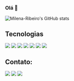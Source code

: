 ### Olá 🦋

<!--
**milena-ribeiro/milena-ribeiro** is a ✨ _special_ ✨ repository because its `README.md` (this file) appears on your GitHub profile.

Here are some ideas to get you started:-->


![Milena-Ribeiro's GitHub stats](https://github-readme-stats.vercel.app/api?username=milena-ribeiro&show_icons=true&theme=panda)

## Tecnologias

<div> 
 <img src="https://img.shields.io/badge/HTML5-E34F26?style=for-the-badge&logo=html5&logoColor=white">
 <img src="https://img.shields.io/badge/CSS3-1572B6?style=for-the-badge&logo=css3&logoColor=white">
 <img src="https://img.shields.io/badge/JavaScript-F7DF1E?style=for-the-badge&logo=javascript&logoColor=black">
 <img src="https://img.shields.io/badge/Node.js-43853D?style=for-the-badge&logo=node.js&logoColor=white">
 <img src="https://img.shields.io/badge/Python-14354C?style=for-the-badge&logo=python&logoColor=white">
 <img src="https://img.shields.io/badge/React_Native-20232A?style=for-the-badge&logo=react&logoColor=61DAFB">
 <img src="https://img.shields.io/badge/PHP-777BB4?style=for-the-badge&logo=php&logoColor=white">
 
## Contato:
<div>
 <a href="https://t.me/milena_ribeiro" target="_blank"><img src="https://img.shields.io/badge/Telegram-2CA5E0?style=for-the-badge&logo=telegram&logoColor=white    target="_blank"></a>
 <a href="mailto:milena2795138@gmail.com"><img src="https://img.shields.io/badge/Gmail-D14836?style=for-the-badge&logo=gmail&logoColor=white" target="_blank"></a>
 <a href="https://www.linkedin.com/in/milena-ribeiro-/" target="_blank"><img src="https://img.shields.io/badge/-LinkedIn-%230077B5?style=for-the-badge&logo=linkedin&logoColor=white" target="_blank"></a>  

</div>
